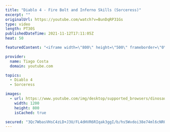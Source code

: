 ```yaml
---
title: "Diablo 4 - Fire Bolt and Inferno Skills (Sorceress)"
excerpt: ""
originalUrl: https://youtube.com/watch?v=BunDqRP31Gs
type: video
length: PT30S
publishedDateTime: 2021-11-12T17:11:05Z
heat: 50

featuredContent: "<iframe width=\"800\" height=\"500\" frameborder=\"0\" src=\"https://www.youtube.com/embed/BunDqRP31Gs\" allow=\"accelerometer; autoplay; encrypted-media; gyroscope; picture-in-picture\" allowfullscreen></iframe>"

provider:
  name: Tiago Costa
  domain: youtube.com

topics:
  - Diablo 4
  - Sorceress

images:
  - url: https://www.youtube.com/img/desktop/supported_browsers/dinosaur.png
    width: 1200
    height: 800
    isCached: true

secured: "3Qc7WbasVHsC4zLD+J3U/FL4dHVR6RIqak3ggI/b/hs5Wvdoi38e74ml6cNROoO3GsvsQ36dk8n+/z7OR9aoRJ6qvBvPuE0YdBIBByDK7P3+eyTWrj82wNyzQpVHya68Z8p0DiNNPP5jf4XIiju9jmtuMrbgZDivtBJlWkPEaiug9WJkYzsUu3eM3PSlWxzrAfr8svrjugyFxMo+0N7lhBH6PFg7X/oMlRRFPTIun7my0m5kOeaWFlOSUruugJ28kvffDvaSdOppDTw2GEOdboyNgWGbg0d5piDhHnPruZUfF4VExT1lIELAk7K3SO3D9JsaAFSOFwVSOLhFqF4JPOWBS1cU8CMm1wiKge/SWCCXSVE0C4bj0T7WtRKypDkD7BRvd9lLN3EH9sgGtwK54vjXAheGz+o/k9FR73oXJDQ=;PWYqTTf7mojuH3eKG/miig=="
---
```


